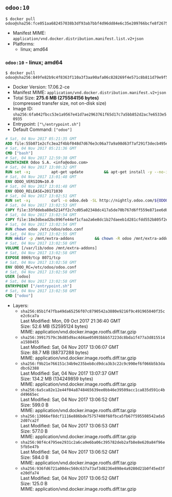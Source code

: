 ## `odoo:10`

```console
$ docker pull odoo@sha256:fce051aa682457038b3df93ab7bbf4d96dd84e6c35e209766bcfe8f267500eae
```

-	Manifest MIME: `application/vnd.docker.distribution.manifest.list.v2+json`
-	Platforms:
	-	linux; amd64

### `odoo:10` - linux; amd64

```console
$ docker pull odoo@sha256:849fe82b9c4f8363f110a3f3aa90afa06c828269f4e571c8b811d79e9f54da9c
```

-	Docker Version: 17.06.2-ce
-	Manifest MIME: `application/vnd.docker.distribution.manifest.v2+json`
-	Total Size: **275.6 MB (275584156 bytes)**  
	(compressed transfer size, not on-disk size)
-	Image ID: `sha256:6fa042fbcc53e1a9567e41d7ae2963761f65d17c7a5bb852d2ac7e6533e50935`
-	Entrypoint: `["\/entrypoint.sh"]`
-	Default Command: `["odoo"]`

```dockerfile
# Sat, 04 Nov 2017 05:21:35 GMT
ADD file:55b071e2cfc3ea2f4bbf048d7d676e3c06a77a9a98d63f7af291f3decb495ec8 in / 
# Sat, 04 Nov 2017 05:21:36 GMT
CMD ["bash"]
# Sat, 04 Nov 2017 12:59:38 GMT
MAINTAINER Odoo S.A. <info@odoo.com>
# Sat, 04 Nov 2017 13:00:32 GMT
RUN set -x;         apt-get update         && apt-get install -y --no-install-recommends             ca-certificates             curl             node-less             python-gevent             python-pip             python-renderpm             python-support             python-watchdog         && curl -o wkhtmltox.deb -SL http://nightly.odoo.com/extra/wkhtmltox-0.12.1.2_linux-jessie-amd64.deb         && echo '40e8b906de658a2221b15e4e8cd82565a47d7ee8 wkhtmltox.deb' | sha1sum -c -         && dpkg --force-depends -i wkhtmltox.deb         && apt-get -y install -f --no-install-recommends         && apt-get purge -y --auto-remove -o APT::AutoRemove::RecommendsImportant=false -o APT::AutoRemove::SuggestsImportant=false npm         && rm -rf /var/lib/apt/lists/* wkhtmltox.deb         && pip install psycogreen==1.0
# Sat, 04 Nov 2017 13:01:48 GMT
ENV ODOO_VERSION=10.0
# Sat, 04 Nov 2017 13:01:48 GMT
ENV ODOO_RELEASE=20171030
# Sat, 04 Nov 2017 13:02:51 GMT
RUN set -x;         curl -o odoo.deb -SL http://nightly.odoo.com/${ODOO_VERSION}/nightly/deb/odoo_${ODOO_VERSION}.${ODOO_RELEASE}_all.deb         && echo 'b250b2bbcda6056146d323eb0d7a1e609a09d0ec odoo.deb' | sha1sum -c -         && dpkg --force-depends -i odoo.deb         && apt-get update         && apt-get -y install -f --no-install-recommends         && rm -rf /var/lib/apt/lists/* odoo.deb
# Sat, 04 Nov 2017 13:02:53 GMT
COPY file:33fddeba88e5214ff2c7cd05a02348dc417a5de70b767d6ff559e871ee6d046a in / 
# Sat, 04 Nov 2017 13:02:54 GMT
COPY file:18e3dbead2bc096fe44ef1cfaa2a6e8dc1b27daeeb1d281cfdd552b805f2e767 in /etc/odoo/ 
# Sat, 04 Nov 2017 13:02:54 GMT
RUN chown odoo /etc/odoo/odoo.conf
# Sat, 04 Nov 2017 13:02:55 GMT
RUN mkdir -p /mnt/extra-addons         && chown -R odoo /mnt/extra-addons
# Sat, 04 Nov 2017 13:02:58 GMT
VOLUME [/var/lib/odoo /mnt/extra-addons]
# Sat, 04 Nov 2017 13:02:58 GMT
EXPOSE 8069/tcp 8071/tcp
# Sat, 04 Nov 2017 13:02:58 GMT
ENV ODOO_RC=/etc/odoo/odoo.conf
# Sat, 04 Nov 2017 13:02:58 GMT
USER [odoo]
# Sat, 04 Nov 2017 13:02:58 GMT
ENTRYPOINT ["/entrypoint.sh"]
# Sat, 04 Nov 2017 13:02:58 GMT
CMD ["odoo"]
```

-	Layers:
	-	`sha256:85b1f47fba49da65256f07c8790542a3880e9216f9c491965040f35ce2c6ca7a`  
		Last Modified: Mon, 09 Oct 2017 21:36:40 GMT  
		Size: 52.6 MB (52595124 bytes)  
		MIME: application/vnd.docker.image.rootfs.diff.tar.gzip
	-	`sha256:39917579c36d85d9ac4d4ae05093bbb57223dc8bda1f477a3d815514a1580455`  
		Last Modified: Sat, 04 Nov 2017 13:06:07 GMT  
		Size: 88.7 MB (88737288 bytes)  
		MIME: application/vnd.docker.image.rootfs.diff.tar.gzip
	-	`sha256:f9b21e766151c34b9e235beb8cd9dca3b3c22c9c990ef6f066b5b3dadbc62388`  
		Last Modified: Sat, 04 Nov 2017 13:07:37 GMT  
		Size: 134.2 MB (134249859 bytes)  
		MIME: application/vnd.docker.image.rootfs.diff.tar.gzip
	-	`sha256:6a5ca82e12e44f04a8748465639ee0bb46e39509acc1ca835d591c4bd49665ec`  
		Last Modified: Sat, 04 Nov 2017 13:06:52 GMT  
		Size: 599.0 B  
		MIME: application/vnd.docker.image.rootfs.diff.tar.gzip
	-	`sha256:13066ef8dcf1116e886bde75757408f68fbca5fb67f595508542ada52d07ca2f`  
		Last Modified: Sat, 04 Nov 2017 13:06:53 GMT  
		Size: 577.0 B  
		MIME: application/vnd.docker.image.rootfs.diff.tar.gzip
	-	`sha256:98f4c4795ee2931c2a6ca9e6ba06c395782deb2afb8e8e620a84f96e5fb5e47b`  
		Last Modified: Sat, 04 Nov 2017 13:06:52 GMT  
		Size: 584.0 B  
		MIME: application/vnd.docker.image.rootfs.diff.tar.gzip
	-	`sha256:936fd6721a00dec560c637a73af3d8236e898e4a9280d21b0f45ed3fe20dfa74`  
		Last Modified: Sat, 04 Nov 2017 13:06:52 GMT  
		Size: 125.0 B  
		MIME: application/vnd.docker.image.rootfs.diff.tar.gzip
